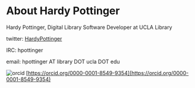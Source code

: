 # About Hardy Pottinger
Hardy Pottinger, Digital Library Software Developer at UCLA Library

 twitter: [HardyPottinger](https://twitter.com/HardyPottinger)
 
 IRC: hpottinger
 
 email: hpottinger AT library DOT ucla DOT edu
 
 ![orcid](https://orcid.org/sites/default/files/images/orcid_16x16.png "ORCID") [https://orcid.org/0000-0001-8549-9354](https://orcid.org/0000-0001-8549-9354)

